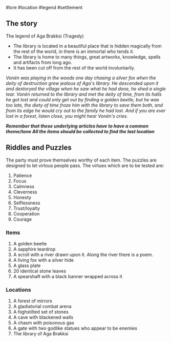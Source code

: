 #lore #location #legend #settlement 
## The story
The legend of Aga Brakksi (Tragedy)

- The library is located in a beautiful place that is hidden magically from the rest of the world, in there is an immortal who tends it.
- The library is home to many things, great artworks, knowledge, spells and artifacts from long ago.
- It has been cut off from the rest of the world involuntarily.

*Vonën was playing in the woods one day chasing a silver fox when the deity of destruction grew jealous of Aga's library. He descended upon it and destoryed the village when he saw what he had done, he shed a single tear. Vonën returned to the library and met the deity of time, from its halls he got lost and could only get out by finding a golden beetle, but he was too late, the diety of time froze him with the library to save them both, and from its edge he would cry out to the family he had lost. And if you are ever lost in a forest, listen close, you might hear Vonën's cries.*

***Remember that these underlying articles have to have a common theme/tone
All the items should be collected to find the last location***

## Riddles and Puzzles
The party must prove themselves worthy of each item. The puzzles are designed to let virtous people pass.
The virtues which are to be tested are:
1. Patience 
1. Focus 
1. Calmness 
1. Cleverness 
1. Honesty 
1. Selflessness 
1. Trust/loyalty 
1. Cooperation 
1. Courage

### Items
1. A golden beetle 
1. A sapphire teardrop 
1. A scroll with a river drawn upon it. Along the river there is a poem. 
1. A living fox with a silver hide 
1. A glass plate 
1. 20 identical stone leaves 
1. A spearshaft with a black banner wrapped across it

### Locations
1. A forest of mirrors 
1. A gladiatorial combat arena 
1. A highstilted set of stones 
1. A cave with blackened walls 
1. A chasm with poisonous gas 
1. A gate with two godlike statues who appear to be enemies 
1. The library of Aga Brakksi